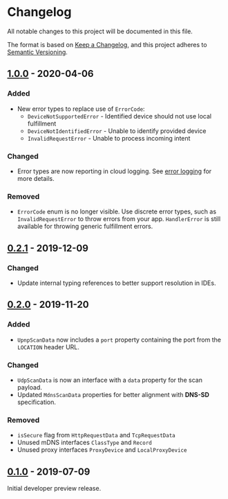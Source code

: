 # Changelog
All notable changes to this project will be documented in this file.

The format is based on [Keep a Changelog](https://keepachangelog.com/en/1.0.0/),
and this project adheres to [Semantic Versioning](https://semver.org/spec/v2.0.0.html).

## [1.0.0] - 2020-04-06

### Added

- New error types to replace use of `ErrorCode`:
  - `DeviceNotSupportedError` - Identified device should not use local fulfillment
  - `DeviceNotIdentifiedError` - Unable to identify provided device
  - `InvalidRequestError` - Unable to process incoming intent

### Changed

- Error types are now reporting in cloud logging.
  See [error logging](https://developers.google.com/assistant/smarthome/develop/error-logging)
  for more details.

### Removed

- `ErrorCode` enum is no longer visible. Use discrete error types, such as
  `InvalidRequestError` to throw errors from your app. `HandlerError` is
  still available for throwing generic fulfillment errors.

## [0.2.1] - 2019-12-09

### Changed

- Update internal typing references to better support resolution in IDEs.

## [0.2.0] - 2019-11-20

### Added

- `UpnpScanData` now includes a `port` property containing the port from the
  `LOCATION` header URL.

### Changed

- `UdpScanData` is now an interface with a `data` property for the scan payload.
- Updated `MdnsScanData` properties for better alignment with **DNS-SD** specification.

### Removed

- `isSecure` flag from `HttpRequestData` and `TcpRequestData`
- Unused mDNS interfaces `ClassType` and `Record`
- Unused proxy interfaces `ProxyDevice` and `LocalProxyDevice`

## [0.1.0] - 2019-07-09

Initial developer preview release.

[1.0.0]: https://github.com/actions-on-google/local-home-sdk/compare/v0.2.1...v1.0.0
[0.2.1]: https://github.com/actions-on-google/local-home-sdk/compare/v0.2.0...v0.2.1
[0.2.0]: https://github.com/actions-on-google/local-home-sdk/compare/v0.1.0...v0.2.0
[0.1.0]: https://github.com/actions-on-google/local-home-sdk/releases/tag/v0.1.0